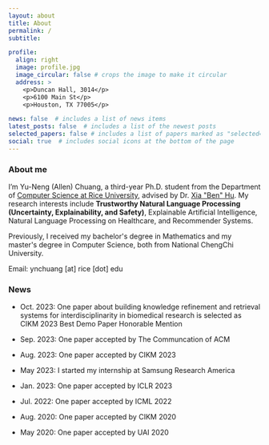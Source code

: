 ```yaml
---
layout: about
title: About
permalink: /
subtitle:

profile:
  align: right
  image: profile.jpg
  image_circular: false # crops the image to make it circular
  address: >
    <p>Duncan Hall, 3014</p>
    <p>6100 Main St</p>
    <p>Houston, TX 77005</p>

news: false  # includes a list of news items
latest_posts: false  # includes a list of the newest posts
selected_papers: false # includes a list of papers marked as "selected={true}"
social: true  # includes social icons at the bottom of the page
---
```


### About me

I’m Yu-Neng (Allen) Chuang, a third-year Ph.D. student from the Department of [Computer Science at Rice University](https://cs.rice.edu/), advised by Dr. [Xia "Ben" Hu](https://cs.rice.edu/~xh37/index.html). My research interests include **Trustworthy Natural Language Processing (Uncertainty, Explainability, and Safety)**, Explainable Artificial Intelligence, Natural Language Processing on Healthcare, and Recommender Systems.

Previously, I received my bachelor's degree in Mathematics and my master's degree in Computer Science, both from National ChengChi University.

Email: ynchuang [at] rice [dot] edu


### News

- Oct. 2023: One paper about building knowledge refinement and retrieval systems for interdisciplinarity in biomedical research is selected as CIKM 2023 Best Demo Paper Honorable Mention

- Sep. 2023: One paper accepted by The Communcation of ACM

- Aug. 2023: One paper accepted by CIKM 2023

- May 2023: I started my internship at Samsung Research America

- Jan. 2023: One paper accepted by ICLR 2023

- Jul. 2022: One paper accepted by ICML 2022

- Aug. 2020: One paper accepted by CIKM 2020

- May 2020: One paper accepted by UAI 2020

